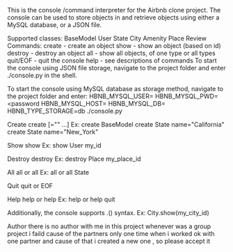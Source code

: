 
This is the console /command interpreter for the Airbnb clone project. The console can be used to store objects in and retrieve objects using either a MySQL database, or a JSON file.

Supported classes:
BaseModel
User
State
City
Amenity
Place
Review
Commands:
create - create an object
show - show an object (based on id)
destroy - destroy an object
all - show all objects, of one type or all types
quit/EOF - quit the console
help - see descriptions of commands
To start the console using JSON file storage, navigate to the project folder and enter ./console.py in the shell.

To start the console using MySQL database as storage method, navigate to the project folder and enter: HBNB_MYSQL_USER=<username> HBNB_MYSQL_PWD=<password HBNB_MYSQL_HOST=<server hostname> HBNB_MYSQL_DB=<database name> HBNB_TYPE_STORAGE=db ./console.py

Create
create <class name> [<attr name>="<attr value>" ...] Ex: create BaseModel create State name="California" create State name="New_York"

Show
show <class name> <object id> Ex: show User my_id

Destroy
destroy <class name> <object id> Ex: destroy Place my_place_id

All
all or all <class name> Ex: all or all State

Quit
quit or EOF

Help
help or help <command> Ex: help or help quit

Additionally, the console supports <class name>.<command>(<parameters>) syntax. Ex: City.show(my_city_id)

Author 
there is no author with me in this project 
whenever was a group project i faild cause of the partners only one time when i worked ok with one partner 
and cause of that i created a new one , so please accept it
